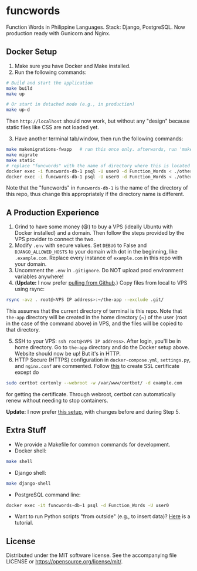 # funcwords
Function Words in Philippine Languages. Stack: Django, PostgreSQL. Now production ready with Gunicorn and Nginx.

## Docker Setup
1. Make sure you have Docker and Make installed.
2. Run the following commands:
```bash
# Build and start the application
make build
make up

# Or start in detached mode (e.g., in production)
make up-d
```
Then `http://localhost` should now work, but without any "design" because static files like CSS are not loaded yet.

3. Have another terminal tab/window, then run the following commands:
```bash
make makemigrations-fwapp   # run this once only. afterwards, run 'make makemigrations' instead.
make migrate
make static
# replace "funcwords" with the name of directory where this is located
docker exec -i funcwords-db-1 psql -U user0 -d Function_Words < ./other/fwphl_triggers.sql
docker exec -i funcwords-db-1 psql -U user0 -d Function_Words < ./other/tagalog_personal_pronouns.sql   # initial data
```
Note that the "funcwords" in `funcwords-db-1` is the name of the directory of this repo, thus change this appropriately if the directory name is different.

## A Production Experience
1. Grind to have some money (😫) to buy a VPS (ideally Ubuntu with Docker installed) and a domain. Then follow the steps provided by the VPS provider to connect the two.
2. Modify `.env` with secure values. Set `DEBUG` to False and `DJANGO_ALLOWED_HOSTS` to your domain with dot in the beginning, like `.example.com`. Replace every instance of `example.com` in this repo with your domain.
3. Uncomment the `.env` in `.gitignore`. Do NOT upload prod environment variables anywhere!
4. (**Update:** I now prefer [pulling from Github](https://github.com/poypoyan/funcwords-gh-actions).) Copy files from local to VPS using rsync:
```bash
rsync -avz . root@<VPS IP address>:~/the-app --exclude .git/
```
This assumes that the current directory of terminal is this repo. Note that `the-app` directory will be created in the home directory (~) of the user (root in the case of the command above) in VPS, and the files will be copied to that directory.

5. SSH to your VPS: `ssh root@<VPS IP address>`. After login, you'll be in home directory. Go to `the-app` directory and do the Docker setup above. Website should now be up! But it's in HTTP.
6. HTTP Secure (HTTPS) configuration in `docker-compose.yml`, `settings.py`, and `nginx.conf` are commented. Follow [this](https://certbot.eff.org/instructions?ws=nginx&os=snap) to create SSL certificate except do
```bash
sudo certbot certonly --webroot -w /var/www/certbot/ -d example.com
```
for getting the certificate. Through webroot, certbot can automatically renew without needing to stop containers.

**Update:** I now prefer [this setup](other/decouple-nginx.md), with changes before and during Step 5.

## Extra Stuff
* We provide a Makefile for common commands for development.
* Docker shell:
```bash
make shell
```
* Django shell:
```bash
make django-shell
```
* PostgreSQL command line:
```bash
docker exec -it funcwords-db-1 psql -d Function_Words -U user0
```
* Want to run Python scripts "from outside" (e.g., to insert data)? [Here](other/volume-mount.md) is a tutorial.

## License
Distributed under the MIT software license. See the accompanying
file LICENSE or https://opensource.org/license/mit/.